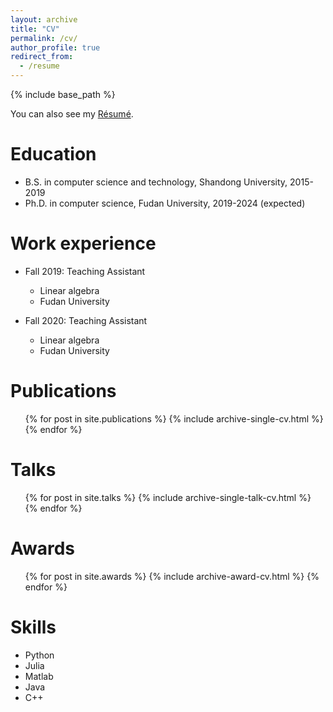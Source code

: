 ```yaml
---
layout: archive
title: "CV"
permalink: /cv/
author_profile: true
redirect_from:
  - /resume
---
```


{% include base_path %}

You can also see my [Résumé](http://vivian1tsui.github.io/files/Resume.pdf).

Education
======
* B.S. in computer science and technology, Shandong University, 2015-2019
* Ph.D. in computer science, Fudan University, 2019-2024 (expected)

Work experience 
======
* Fall 2019: Teaching Assistant
  * Linear algebra
  * Fudan University

* Fall 2020: Teaching Assistant
  * Linear algebra
  * Fudan University


Publications
======
  <ul>{% for post in site.publications %}
    {% include archive-single-cv.html %}
  {% endfor %}</ul>
  
Talks
======
  <ul>{% for post in site.talks %}
    {% include archive-single-talk-cv.html %}
  {% endfor %}</ul>
  
# Awards
  <ul>{% for post in site.awards %}
    {% include archive-award-cv.html %}
  {% endfor %}</ul>
 
Skills
======
* Python
* Julia
* Matlab
* Java
* C++

<!--- 
Teaching
======
  <ul>{% for post in site.teaching %}
    {% include archive-single-cv.html %}
  {% endfor %}</ul>
  
Service and leadership
======
* Currently signed in to 43 different slack teams
-->
